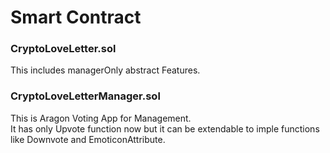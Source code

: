 # Smart Contract

### CryptoLoveLetter.sol
This includes managerOnly abstract Features.

### CryptoLoveLetterManager.sol
This is Aragon Voting App for Management.  
It has only Upvote function now but it can be extendable to imple functions like Downvote and EmoticonAttribute.
